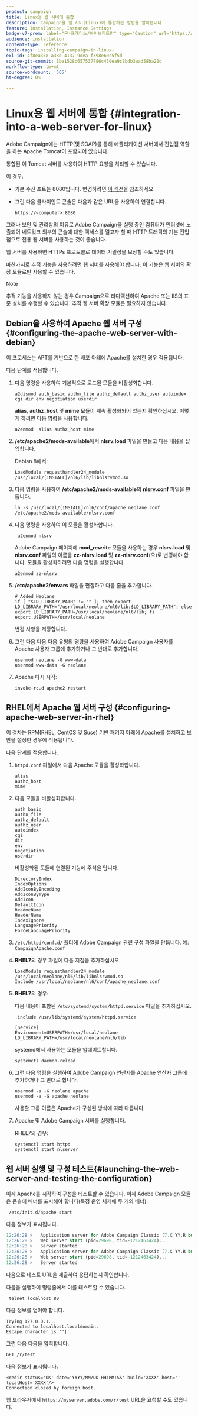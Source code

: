```yaml
---
product: campaign
title: Linux용 웹 서버에 통합
description: Campaign을 웹 서버(Linux)에 통합하는 방법을 알아봅니다
feature: Installation, Instance Settings
badge-v7-prem: label="온-프레미스/하이브리드만" type="Caution" url="https://experienceleague.adobe.com/docs/campaign-classic/using/installing-campaign-classic/architecture-and-hosting-models/hosting-models-lp/hosting-models.html?lang=ko" tooltip="온-프레미스 및 하이브리드 배포에만 적용"
audience: installation
content-type: reference
topic-tags: installing-campaign-in-linux-
exl-id: 4f8ea358-a38d-4137-9dea-f398e60c5f5d
source-git-commit: 1be1528d657537786c430ea9c8bdb3aad58ba20d
workflow-type: tm+mt
source-wordcount: '565'
ht-degree: 0%

---
```


# Linux용 웹 서버에 통합 {#integration-into-a-web-server-for-linux}


Adobe Campaign에는 HTTP(및 SOAP)를 통해 애플리케이션 서버에서 진입점 역할을 하는 Apache Tomcat이 포함되어 있습니다.

통합된 이 Tomcat 서버를 사용하여 HTTP 요청을 처리할 수 있습니다.

이 경우:

* 기본 수신 포트는 8080입니다. 변경하려면 [이 섹션](configure-tomcat.md)을 참조하세요.
* 그런 다음 클라이언트 콘솔은 다음과 같은 URL을 사용하여 연결합니다.

  ```
  https://<computer>:8080
  ```

그러나 보안 및 관리상의 이유로 Adobe Campaign을 실행 중인 컴퓨터가 인터넷에 노출되어 네트워크 외부의 콘솔에 대한 액세스를 열고자 할 때 HTTP 트래픽의 기본 진입점으로 전용 웹 서버를 사용하는 것이 좋습니다.

웹 서버를 사용하면 HTTPs 프로토콜로 데이터 기밀성을 보장할 수도 있습니다.

마찬가지로 추적 기능을 사용하려면 웹 서버를 사용해야 합니다. 이 기능은 웹 서버의 확장 모듈로만 사용할 수 있습니다.

>[!NOTE]
>
>추적 기능을 사용하지 않는 경우 Campaign으로 리디렉션하여 Apache 또는 IIS의 표준 설치를 수행할 수 있습니다. 추적 웹 서버 확장 모듈은 필요하지 않습니다.

## Debian을 사용하여 Apache 웹 서버 구성 {#configuring-the-apache-web-server-with-debian}

이 프로세스는 APT를 기반으로 한 배포 아래에 Apache를 설치한 경우 적용됩니다.

다음 단계를 적용합니다.

1. 다음 명령을 사용하여 기본적으로 로드된 모듈을 비활성화합니다.

   ```
   a2dismod auth_basic authn_file authz_default authz_user autoindex cgi dir env negotiation userdir
   ```

   **alias**, **authz_host** 및 **mime** 모듈이 계속 활성화되어 있는지 확인하십시오. 이렇게 하려면 다음 명령을 사용합니다.

   ```
   a2enmod  alias authz_host mime
   ```

1. **/etc/apache2/mods-available**&#x200B;에서 **nlsrv.load** 파일을 만들고 다음 내용을 삽입합니다.

   Debian 8에서:

   ```
   LoadModule requesthandler24_module /usr/local/[INSTALL]/nl6/lib/libnlsrvmod.so
   ```

1. 다음 명령을 사용하여 **/etc/apache2/mods-available**&#x200B;의 **nlsrv.conf** 파일을 만듭니다.

   ```
   ln -s /usr/local/[INSTALL]/nl6/conf/apache_neolane.conf /etc/apache2/mods-available/nlsrv.conf
   ```

1. 다음 명령을 사용하여 이 모듈을 활성화합니다.

   ```
    a2enmod nlsrv
   ```

   Adobe Campaign 페이지에 **mod_rewrite** 모듈을 사용하는 경우 **nlsrv.load** 및 **nlsrv.conf** 파일의 이름을 **zz-nlsrv.load** 및 **zz-nlsrv.conf**(으)로 변경해야 합니다. 모듈을 활성화하려면 다음 명령을 실행합니다.

   ```
   a2enmod zz-nlsrv
   ```

1. **/etc/apache2/envars** 파일을 편집하고 다음 줄을 추가합니다.

   ```
   # Added Neolane
   if [ "$LD_LIBRARY_PATH" != "" ]; then export LD_LIBRARY_PATH="/usr/local/neolane/nl6/lib:$LD_LIBRARY_PATH"; else export LD_LIBRARY_PATH=/usr/local/neolane/nl6/lib; fi
   export USERPATH=/usr/local/neolane
   ```

   변경 사항을 저장합니다.

1. 그런 다음 다음 다음 유형의 명령을 사용하여 Adobe Campaign 사용자를 Apache 사용자 그룹에 추가하거나 그 반대로 추가합니다.

   ```
   usermod neolane -G www-data
   usermod www-data -G neolane
   ```

1. Apache 다시 시작:

   ```
   invoke-rc.d apache2 restart
   ```

## RHEL에서 Apache 웹 서버 구성 {#configuring-apache-web-server-in-rhel}

이 절차는 RPM(RHEL, CentOS 및 Suse) 기반 패키지 아래에 Apache를 설치하고 보안을 설정한 경우에 적용됩니다.

다음 단계를 적용합니다.

1. `httpd.conf` 파일에서 다음 Apache 모듈을 활성화합니다.

   ```
   alias
   authz_host
   mime
   ```

1. 다음 모듈을 비활성화합니다.

   ```
   auth_basic
   authn_file
   authz_default
   authz_user
   autoindex
   cgi
   dir
   env
   negotiation
   userdir
   ```

   비활성화된 모듈에 연결된 기능에 주석을 답니다.

   ```
   DirectoryIndex
   IndexOptions    
   AddIconByEncoding    
   AddIconByType    
   AddIcon    
   DefaultIcon    
   ReadmeName    
   HeaderName    
   IndexIgnore    
   LanguagePriority    
   ForceLanguagePriority
   ```

1. `/etc/httpd/conf.d/` 폴더에 Adobe Campaign 관련 구성 파일을 만듭니다. 예: `CampaignApache.conf`

1. **RHEL7**&#x200B;의 경우 파일에 다음 지침을 추가하십시오.

   ```
   LoadModule requesthandler24_module /usr/local/neolane/nl6/lib/libnlsrvmod.so
   Include /usr/local/neolane/nl6/conf/apache_neolane.conf
   ```

1. **RHEL7**&#x200B;의 경우:

   다음 내용이 포함된 `/etc/systemd/system/httpd.service` 파일을 추가하십시오.

   ```
   .include /usr/lib/systemd/system/httpd.service
   
   [Service]
   Environment=USERPATH=/usr/local/neolane LD_LIBRARY_PATH=/usr/local/neolane/nl6/lib
   ```

   systemd에서 사용하는 모듈을 업데이트합니다.

   ```
   systemctl daemon-reload
   ```

1. 그런 다음 명령을 실행하여 Adobe Campaign 연산자를 Apache 연산자 그룹에 추가하거나 그 반대로 합니다.

   ```
   usermod -a -G neolane apache
   usermod -a -G apache neolane
   ```

   사용할 그룹 이름은 Apache가 구성된 방식에 따라 다릅니다.

1. Apache 및 Adobe Campaign 서버를 실행합니다.

   RHEL7의 경우:

   ```
   systemctl start httpd
   systemctl start nlserver
   ```

## 웹 서버 실행 및 구성 테스트{#launching-the-web-server-and-testing-the-configuration}

이제 Apache를 시작하여 구성을 테스트할 수 있습니다. 이제 Adobe Campaign 모듈은 콘솔에 배너를 표시해야 합니다(특정 운영 체제에 두 개의 배너).

```
 /etc/init.d/apache start
```

다음 정보가 표시됩니다.

```sql
12:26:28 >   Application server for Adobe Campaign Classic (7.X YY.R build XXX@SHA1) of DD/MM/YYYY
12:26:28 >   Web server start (pid=29698, tid=-1212463424)...
12:26:28 >   Server started
12:26:28 >   Application server for Adobe Campaign Classic (7.X YY.R build XXX@SHA1) of DD/MM/YYYY
12:26:28 >   Web server start (pid=29698, tid=-1212463424)...
12:26:28 >   Server started
```

다음으로 테스트 URL을 제출하여 응답하는지 확인합니다.

다음을 실행하여 명령줄에서 이를 테스트할 수 있습니다.

```
 telnet localhost 80  
```

다음 정보를 얻어야 합니다.

```
Trying 127.0.0.1...
Connected to localhost.localdomain.
Escape character is '^]'.
```

그런 다음 다음을 입력합니다.

```
GET /r/test
```

다음 정보가 표시됩니다.

```
<redir status='OK' date='YYYY/MM/DD HH:MM:SS' build='XXXX' host='' localHost='XXXX'/>
Connection closed by foreign host.
```

웹 브라우저에서 `https://myserver.adobe.com/r/test` URL을 요청할 수도 있습니다.
